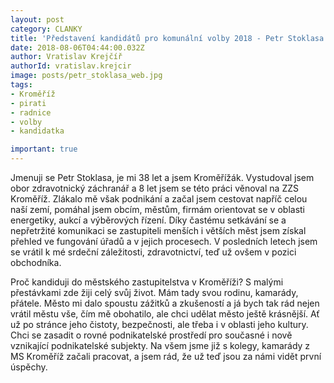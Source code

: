 ```yaml
---
layout: post
category: CLANKY
title: 'Představení kandidátů pro komunální volby 2018 - Petr Stoklasa'
date: 2018-08-06T04:44:00.032Z
author: Vratislav Krejčíř
authorId: vratislav.krejcir
image: posts/petr_stoklasa_web.jpg
tags: 
- Kroměříž
- pirati
- radnice 
- volby
- kandidatka

important: true
---
```


Jmenuji se Petr Stoklasa, je mi 38 let a jsem Kroměřížák. Vystudoval jsem obor zdravotnický záchranář a 8 let jsem se této práci věnoval na ZZS Kroměříž. Zlákalo mě však podnikání a začal jsem cestovat napříč celou naší zemí, pomáhal jsem obcím, městům, firmám orientovat se v oblasti energetiky, aukcí a výběrových řízení. Díky častému setkávání se a nepřetržité komunikaci se zastupiteli menších i větších měst jsem získal přehled ve fungování úřadů a v jejich procesech. V posledních letech jsem se vrátil k mé srdeční záležitosti, zdravotnictví, teď už ovšem v pozici obchodníka.

Proč kandiduji do městského zastupitelstva v Kroměříži? S malými přestávkami zde žiji celý svůj život. Mám tady svou rodinu, kamarády, přátele. Město mi dalo spoustu zážitků a zkušeností a já bych tak rád nejen vrátil městu vše, čím mě obohatilo, ale chci udělat město ještě krásnější. Ať už po stránce jeho čistoty, bezpečnosti, ale třeba i v oblasti jeho kultury. Chci se zasadit o rovné podnikatelské prostředí pro současné i nově vznikající podnikatelské subjekty. Na všem jsme již s kolegy, kamarády z MS Kroměříž začali pracovat, a jsem rád, že už teď jsou za námi vidět první úspěchy.
